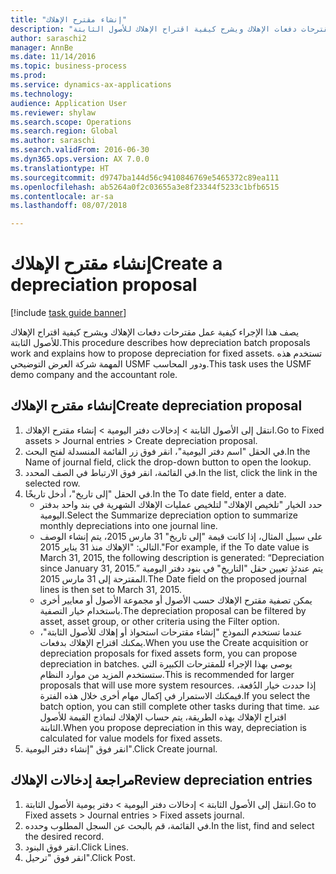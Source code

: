 ```yaml
--- 
title: "إنشاء مقترح الإهلاك"
description: "يصف هذا الإجراء كيفية عمل مقترحات دفعات الإهلاك ويشرح كيفية اقتراح الإهلاك للأصول الثابتة."
author: saraschi2
manager: AnnBe
ms.date: 11/14/2016
ms.topic: business-process
ms.prod: 
ms.service: dynamics-ax-applications
ms.technology: 
audience: Application User
ms.reviewer: shylaw
ms.search.scope: Operations
ms.search.region: Global
ms.author: saraschi
ms.search.validFrom: 2016-06-30
ms.dyn365.ops.version: AX 7.0.0
ms.translationtype: HT
ms.sourcegitcommit: d9747ba144d56c9410846769e5465372c89ea111
ms.openlocfilehash: ab5264a0f2c03655a3e8f23344f5233c1bfb6515
ms.contentlocale: ar-sa
ms.lasthandoff: 08/07/2018

---
```

# <a name="create-a-depreciation-proposal"></a><span data-ttu-id="2ea2d-103">إنشاء مقترح الإهلاك</span><span class="sxs-lookup"><span data-stu-id="2ea2d-103">Create a depreciation proposal</span></span>

[!include [task guide banner](../../includes/task-guide-banner.md)]

<span data-ttu-id="2ea2d-104">يصف هذا الإجراء كيفية عمل مقترحات دفعات الإهلاك ويشرح كيفية اقتراح الإهلاك للأصول الثابتة.</span><span class="sxs-lookup"><span data-stu-id="2ea2d-104">This procedure describes how depreciation batch proposals work and explains how to propose depreciation for fixed assets.</span></span> <span data-ttu-id="2ea2d-105">تستخدم هذه المهمة شركة العرض التوضيحي USMF ودور المحاسب.</span><span class="sxs-lookup"><span data-stu-id="2ea2d-105">This task uses the USMF demo company and the accountant role.</span></span>


## <a name="create-depreciation-proposal"></a><span data-ttu-id="2ea2d-106">إنشاء مقترح الإهلاك</span><span class="sxs-lookup"><span data-stu-id="2ea2d-106">Create depreciation proposal</span></span>
1. <span data-ttu-id="2ea2d-107">انتقل إلى الأصول الثابتة > إدخالات دفتر اليومية‬ > إنشاء مقترح الإهلاك‬‬.</span><span class="sxs-lookup"><span data-stu-id="2ea2d-107">Go to Fixed assets > Journal entries > Create depreciation proposal.</span></span>
2. <span data-ttu-id="2ea2d-108">في الحقل "اسم دفتر اليومية"، انقر فوق زر القائمة المنسدلة لفتح البحث.</span><span class="sxs-lookup"><span data-stu-id="2ea2d-108">In the Name of journal field, click the drop-down button to open the lookup.</span></span>
3. <span data-ttu-id="2ea2d-109">في القائمة، انقر فوق الارتباط في الصف المحدد.</span><span class="sxs-lookup"><span data-stu-id="2ea2d-109">In the list, click the link in the selected row.</span></span>
4. <span data-ttu-id="2ea2d-110">في الحقل "إلى تاريخ"، أدخل تاريخًا.</span><span class="sxs-lookup"><span data-stu-id="2ea2d-110">In the To date field, enter a date.</span></span>
    * <span data-ttu-id="2ea2d-111">حدد الخيار "تلخيص الإهلاك‬" لتلخيص عمليات الإهلاك الشهرية في بند واحد بدفتر اليومية.</span><span class="sxs-lookup"><span data-stu-id="2ea2d-111">Select the Summarize depreciation option to summarize monthly depreciations into one journal line.</span></span>  
    * <span data-ttu-id="2ea2d-112">على سبيل المثال، إذا كانت قيمة "إلى تاريخ" 31 مارس 2015، يتم إنشاء الوصف التالي: "الإهلاك منذ 31 يناير 2015."</span><span class="sxs-lookup"><span data-stu-id="2ea2d-112">For example, if the To date value is March 31, 2015, the following description is generated: “Depreciation since January 31, 2015.”</span></span> <span data-ttu-id="2ea2d-113">يتم عندئذٍ تعيين حقل "التاريخ" في بنود دفتر اليومية المقترحة إلى 31 مارس 2015.</span><span class="sxs-lookup"><span data-stu-id="2ea2d-113">The Date field on the proposed journal lines is then set to March 31, 2015.</span></span>  
    * <span data-ttu-id="2ea2d-114">يمكن تصفية مقترح الإهلاك حسب الأصول أو مجموعة الأصول أو معايير أخرى باستخدام خيار التصفية.</span><span class="sxs-lookup"><span data-stu-id="2ea2d-114">The depreciation proposal can be filtered by asset, asset group, or other criteria using the Filter option.</span></span>  
    * <span data-ttu-id="2ea2d-115">عندما تستخدم النموذج "إنشاء مقترحات استحواذ أو إهلاك للأصول الثابتة‬"، يمكنك اقتراح الإهلاك بدفعات.</span><span class="sxs-lookup"><span data-stu-id="2ea2d-115">When you use the Create acquisition or depreciation proposals for fixed assets form, you can propose depreciation in batches.</span></span> <span data-ttu-id="2ea2d-116">يوصى بهذا الإجراء للمقترحات الكبيرة التي ستستخدم المزيد من موارد النظام.</span><span class="sxs-lookup"><span data-stu-id="2ea2d-116">This is recommended for larger proposals that will use more system resources.</span></span> <span data-ttu-id="2ea2d-117">إذا حددت خيار الدُفعة، فيمكنك الاستمرار في إكمال مهام أخرى خلال هذه الفترة.</span><span class="sxs-lookup"><span data-stu-id="2ea2d-117">If you select the batch option, you can still complete other tasks during that time.</span></span> <span data-ttu-id="2ea2d-118">عند اقتراح الإهلاك بهذه الطريقة، يتم حساب الإهلاك لنماذج القيمة للأصول الثابتة.</span><span class="sxs-lookup"><span data-stu-id="2ea2d-118">When you propose depreciation in this way, depreciation is calculated for value models for fixed assets.</span></span>  
5. <span data-ttu-id="2ea2d-119">انقر فوق "إنشاء دفتر اليومية".</span><span class="sxs-lookup"><span data-stu-id="2ea2d-119">Click Create journal.</span></span>

## <a name="review-depreciation-entries"></a><span data-ttu-id="2ea2d-120">مراجعة إدخالات الإهلاك</span><span class="sxs-lookup"><span data-stu-id="2ea2d-120">Review depreciation entries</span></span>
1. <span data-ttu-id="2ea2d-121">انتقل إلى الأصول الثابتة > إدخالات دفتر اليومية‬ > دفتر يومية الأصول الثابتة‬.</span><span class="sxs-lookup"><span data-stu-id="2ea2d-121">Go to Fixed assets > Journal entries > Fixed assets journal.</span></span>
2. <span data-ttu-id="2ea2d-122">في القائمة، قم بالبحث عن السجل المطلوب وحدده.</span><span class="sxs-lookup"><span data-stu-id="2ea2d-122">In the list, find and select the desired record.</span></span>
3. <span data-ttu-id="2ea2d-123">انقر فوق البنود.</span><span class="sxs-lookup"><span data-stu-id="2ea2d-123">Click Lines.</span></span>
4. <span data-ttu-id="2ea2d-124">انقر فوق "ترحيل".</span><span class="sxs-lookup"><span data-stu-id="2ea2d-124">Click Post.</span></span>



